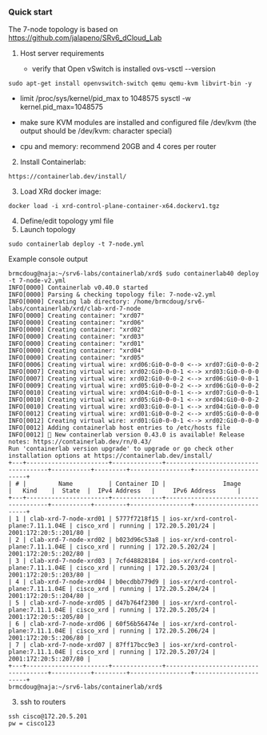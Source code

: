 ### Quick start
The 7-node topology is based on https://github.com/jalapeno/SRv6_dCloud_Lab

1. Host server requirements

   - verify that Open vSwitch is installed
     ovs-vsctl --version
```
sudo apt-get install openvswitch-switch qemu qemu-kvm libvirt-bin -y
```

   - limit /proc/sys/kernel/pid_max to 1048575
     sysctl -w kernel.pid_max=1048575

   - make sure KVM modules are installed and configured
     file /dev/kvm (the output should be /dev/kvm: character special)

   - cpu and memory: recommend 20GB and 4 cores per router

2. Install Containerlab:
```
https://containerlab.dev/install/
```
3. Load XRd docker image:
```
docker load -i xrd-control-plane-container-x64.dockerv1.tgz 
``` 
4. Define/edit topology yml file
5. Launch topology
```
sudo containerlab deploy -t 7-node.yml
```
Example console output

```
brmcdoug@naja:~/srv6-labs/containerlab/xrd$ sudo containerlab40 deploy -t 7-node-v2.yml 
INFO[0000] Containerlab v0.40.0 started                 
INFO[0000] Parsing & checking topology file: 7-node-v2.yml 
INFO[0000] Creating lab directory: /home/brmcdoug/srv6-labs/containerlab/xrd/clab-xrd-7-node 
INFO[0000] Creating container: "xrd07"                  
INFO[0000] Creating container: "xrd06"                  
INFO[0000] Creating container: "xrd02"                  
INFO[0000] Creating container: "xrd03"                  
INFO[0000] Creating container: "xrd01"                  
INFO[0000] Creating container: "xrd04"                  
INFO[0000] Creating container: "xrd05"                  
INFO[0006] Creating virtual wire: xrd06:Gi0-0-0-0 <--> xrd07:Gi0-0-0-2 
INFO[0007] Creating virtual wire: xrd02:Gi0-0-0-1 <--> xrd03:Gi0-0-0-0 
INFO[0007] Creating virtual wire: xrd02:Gi0-0-0-2 <--> xrd06:Gi0-0-0-1 
INFO[0009] Creating virtual wire: xrd05:Gi0-0-0-2 <--> xrd06:Gi0-0-0-2 
INFO[0010] Creating virtual wire: xrd04:Gi0-0-0-1 <--> xrd07:Gi0-0-0-1 
INFO[0010] Creating virtual wire: xrd05:Gi0-0-0-1 <--> xrd04:Gi0-0-0-2 
INFO[0010] Creating virtual wire: xrd03:Gi0-0-0-1 <--> xrd04:Gi0-0-0-0 
INFO[0012] Creating virtual wire: xrd01:Gi0-0-0-2 <--> xrd05:Gi0-0-0-0 
INFO[0012] Creating virtual wire: xrd01:Gi0-0-0-1 <--> xrd02:Gi0-0-0-0 
INFO[0012] Adding containerlab host entries to /etc/hosts file 
INFO[0012] 🎉 New containerlab version 0.43.0 is available! Release notes: https://containerlab.dev/rn/0.43/
Run 'containerlab version upgrade' to upgrade or go check other installation options at https://containerlab.dev/install/ 
+---+-----------------------+--------------+-------------------------------------+-----------+---------+-----------------+-----------------------+
| # |         Name          | Container ID |                Image                |   Kind    |  State  |  IPv4 Address   |     IPv6 Address      |
+---+-----------------------+--------------+-------------------------------------+-----------+---------+-----------------+-----------------------+
| 1 | clab-xrd-7-node-xrd01 | 5777f7218f15 | ios-xr/xrd-control-plane:7.11.1.04E | cisco_xrd | running | 172.20.5.201/24 | 2001:172:20:5::201/80 |
| 2 | clab-xrd-7-node-xrd02 | b023d96c53a8 | ios-xr/xrd-control-plane:7.11.1.04E | cisco_xrd | running | 172.20.5.202/24 | 2001:172:20:5::202/80 |
| 3 | clab-xrd-7-node-xrd03 | 7cfd48828184 | ios-xr/xrd-control-plane:7.11.1.04E | cisco_xrd | running | 172.20.5.203/24 | 2001:172:20:5::203/80 |
| 4 | clab-xrd-7-node-xrd04 | b0ecdbb779d9 | ios-xr/xrd-control-plane:7.11.1.04E | cisco_xrd | running | 172.20.5.204/24 | 2001:172:20:5::204/80 |
| 5 | clab-xrd-7-node-xrd05 | d47b764f2300 | ios-xr/xrd-control-plane:7.11.1.04E | cisco_xrd | running | 172.20.5.205/24 | 2001:172:20:5::205/80 |
| 6 | clab-xrd-7-node-xrd06 | 60f56b56474e | ios-xr/xrd-control-plane:7.11.1.04E | cisco_xrd | running | 172.20.5.206/24 | 2001:172:20:5::206/80 |
| 7 | clab-xrd-7-node-xrd07 | 87ff17bcc9e3 | ios-xr/xrd-control-plane:7.11.1.04E | cisco_xrd | running | 172.20.5.207/24 | 2001:172:20:5::207/80 |
+---+-----------------------+--------------+-------------------------------------+-----------+---------+-----------------+-----------------------+
brmcdoug@naja:~/srv6-labs/containerlab/xrd$ 
```

3. ssh to routers
```
ssh cisco@172.20.5.201
pw = cisco123
```